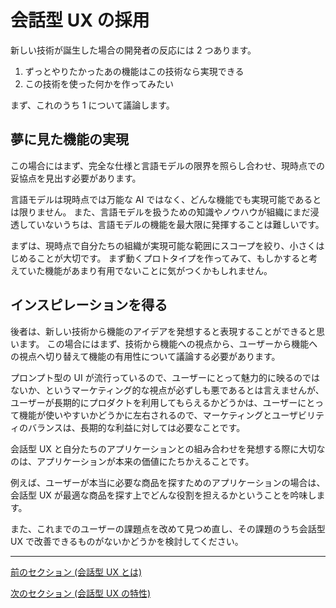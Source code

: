 # 会話型 UX の採用

新しい技術が誕生した場合の開発者の反応には 2 つあります。

1. ずっとやりたかったあの機能はこの技術なら実現できる
2. この技術を使った何かを作ってみたい

まず、これのうち 1 について議論します。

## 夢に見た機能の実現

この場合にはまず、完全な仕様と言語モデルの限界を照らし合わせ、現時点での妥協点を見出す必要があります。

言語モデルは現時点では万能な AI ではなく、どんな機能でも実現可能であるとは限りません。
また、言語モデルを扱うための知識やノウハウが組織にまだ浸透していないうちは、言語モデルの機能を最大限に発揮することは難しいです。

まずは、現時点で自分たちの組織が実現可能な範囲にスコープを絞り、小さくはじめることが大切です。
まず動くプロトタイプを作ってみて、もしかすると考えていた機能があまり有用でないことに気がつくかもしれません。

## インスピレーションを得る

後者は、新しい技術から機能のアイデアを発想すると表現することができると思います。
この場合にはまず、技術から機能への視点から、ユーザーから機能への視点へ切り替えて機能の有用性について議論する必要があります。

プロンプト型の UI が流行っているので、ユーザーにとって魅力的に映るのではないか、というマーケティング的な視点が必ずしも悪であるとは言えませんが、
ユーザーが長期的にプロダクトを利用してもらえるかどうかは、ユーザーにとって機能が使いやすいかどうかに左右されるので、マーケティングとユーザビリティのバランスは、長期的な利益に対しては必要なことです。

会話型 UX と自分たちのアプリケーションとの組み合わせを発想する際に大切なのは、アプリケーションが本来の価値にたちかえることです。

例えば、ユーザーが本当に必要な商品を探すためのアプリケーションの場合は、会話型 UX が最適な商品を探す上でどんな役割を担えるかということを吟味します。

また、これまでのユーザーの課題点を改めて見つめ直し、その課題のうち会話型 UX で改善できるものがないかどうかを検討してください。

---

[前のセクション (会話型 UX とは) ](/guides/ja/intro.md)

[次のセクション (会話型 UX の特性) ](/guides/ja/attributes.md)
